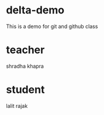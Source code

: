 # delta-demo
This is a demo for git and github class

# teacher
shradha khapra

# student
lalit rajak